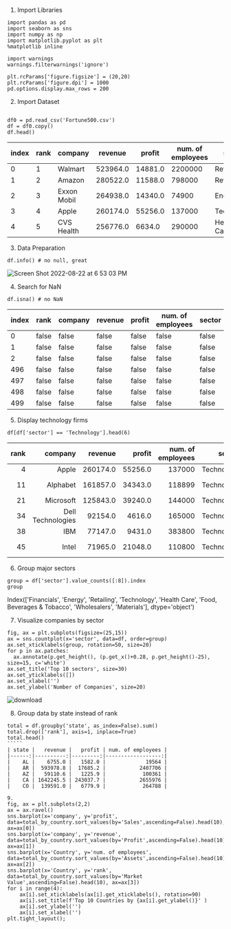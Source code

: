 1. Import Libraries

```
import pandas as pd
import seaborn as sns
import numpy as np
import matplotlib.pyplot as plt
%matplotlib inline

import warnings
warnings.filterwarnings('ignore')

plt.rcParams['figure.figsize'] = (20,20)
plt.rcParams['figure.dpi'] = 1000
pd.options.display.max_rows = 200
```
2. Import Dataset
```

df0 = pd.read_csv('Fortune500.csv')
df = df0.copy()
df.head()
```
|index|rank|company|revenue|profit|num\. of employees|sector|city|state|website|
|---|---|---|---|---|---|---|---|---|---|
|0|1|Walmart|523964\.0|14881\.0|2200000|Retailing|Bentonville|AR|https://www\.stock\.walmart\.com|
|1|2|Amazon|280522\.0|11588\.0|798000|Retailing|Seattle|WA|https://www\.amazon\.com|
|2|3|Exxon Mobil|264938\.0|14340\.0|74900|Energy|Irving|TX|https://www\.exxonmobil\.com|
|3|4|Apple|260174\.0|55256\.0|137000|Technology|Cupertino|CA|https://www\.apple\.com|
|4|5|CVS Health|256776\.0|6634\.0|290000|Health Care|Woonsocket|RI|https://www\.cvshealth\.com|

3. Data Preparation
```
df.info() # no null, great
```
![Screen Shot 2022-08-22 at 6 53 03 PM](https://user-images.githubusercontent.com/108639250/186032562-2803f852-791d-4080-819f-43c5147df4d3.png)

4. Search for NaN
```
df.isna() # no NaN
```
|index|rank|company|revenue|profit|num\. of employees|sector|city|state|website|
|---|---|---|---|---|---|---|---|---|---|
|0|false|false|false|false|false|false|false|false|false|
|1|false|false|false|false|false|false|false|false|false|
|2|false|false|false|false|false|false|false|false|false|
|496|false|false|false|false|false|false|false|false|false|
|497|false|false|false|false|false|false|false|false|false|
|498|false|false|false|false|false|false|false|false|false|
|499|false|false|false|false|false|false|false|false|false|

5. Display technology firms

```
df[df['sector'] == 'Technology'].head(6)
```
| rank |           company |  revenue |  profit | num. of employees |     sector |          city | state |                          website |
|-----:|------------------:|---------:|--------:|------------------:|-----------:|--------------:|------:|---------------------------------:|
|    4 |             Apple | 260174.0 | 55256.0 |            137000 | Technology |     Cupertino |    CA |            https://www.apple.com |
|   11 |          Alphabet | 161857.0 | 34343.0 |            118899 | Technology | Mountain View |    CA |              https://www.abc.xyz |
|   21 |         Microsoft | 125843.0 | 39240.0 |            144000 | Technology |       Redmond |    WA |        https://www.microsoft.com |
|   34 | Dell Technologies |  92154.0 |  4616.0 |            165000 | Technology |    Round Rock |    TX | https://www.delltechnologies.com |
|   38 |               IBM |  77147.0 |  9431.0 |            383800 | Technology |        Armonk |    NY |              https://www.ibm.com |
|   45 |             Intel |  71965.0 | 21048.0 |            110800 | Technology |   Santa Clara |    CA |            https://www.intel.com |

6. Group major sectors

```
group = df['sector'].value_counts([:8]).index
group
```
Index(['Financials', 'Energy', 'Retailing', 'Technology', 'Health Care',
       'Food, Beverages & Tobacco', 'Wholesalers', 'Materials'],
      dtype='object')

7. Visualize companies by sector
```
fig, ax = plt.subplots(figsize=(25,15))
ax = sns.countplot(x='sector', data=df, order=group)
ax.set_xticklabels(group, rotation=50, size=20)
for p in ax.patches:
  ax.annotate(p.get_height(), (p.get_x()+0.28, p.get_height()-25), size=15, c='white')
ax.set_title('Top 10 sectors', size=30)
ax.set_yticklabels([])
ax.set_xlabel('')
ax.set_ylabel('Number of Companies', size=20)
```
![download](https://user-images.githubusercontent.com/108639250/186046300-38965940-9a7d-4334-ac08-7eb24a896ed8.png)

8. Group data by state instead of rank

``````
total = df.groupby('state', as_index=False).sum()
total.drop(['rank'], axis=1, inplace=True)
total.head()
`````
| state |   revenue |   profit | num. of employees |
|------:|----------:|---------:|------------------:|
|    AL |    6755.0 |   1582.0 |             19564 |
|    AR |  593978.8 |  17685.2 |           2407706 |
|    AZ |   59110.6 |   1225.9 |            100361 |
|    CA | 1642245.5 | 243037.7 |           2655976 |
|    CO |  139591.0 |   6779.9 |            264788 |

9. 
fig, ax = plt.subplots(2,2)
ax = ax.ravel()
sns.barplot(x='company', y='profit', data=total_by_country.sort_values(by='Sales',ascending=False).head(10), ax=ax[0])
sns.barplot(x='company', y='revenue', data=total_by_country.sort_values(by='Profit',ascending=False).head(10), ax=ax[1])
sns.barplot(x='Country', y='num. of employees', data=total_by_country.sort_values(by='Assets',ascending=False).head(10), ax=ax[2])
sns.barplot(x='Country', y='rank', data=total_by_country.sort_values(by='Market Value',ascending=False).head(10), ax=ax[3])
for i in range(4):
    ax[i].set_xticklabels(ax[i].get_xticklabels(), rotation=90)
    ax[i].set_title(f'Top 10 Countries by {ax[i].get_ylabel()}' )
    ax[i].set_ylabel('')
    ax[i].set_xlabel('')
plt.tight_layout();




